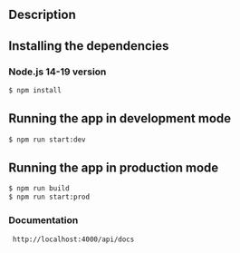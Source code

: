 ## Description

## Installing the dependencies

### Node.js 14-19 version

```bash
$ npm install
```

## Running the app in development mode

```bash
$ npm run start:dev
```

## Running the app in production mode

```bash
$ npm run build
$ npm run start:prod
```

### Documentation

```http request
 http://localhost:4000/api/docs
```
